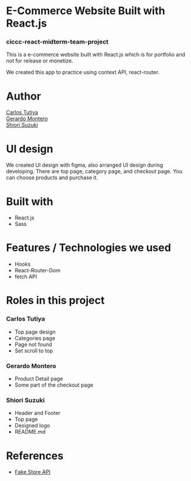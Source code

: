# E-Commerce Website Built with React.js
### ciccc-react-midterm-team-project

This is a e-commerce website built with React.js which is for portfolio and not for release or monetize.

We created this app to practice using context API, react-router. 

# Author
[Carlos Tutiya](https://github.com/ctutiya) <br />
[Gerardo Montero](https://github.com/GerMont01) <br />
[Shiori Suzuki](https://github.com/shiory602)

# UI design
We created UI design with figma, also arranged UI design during developing. There are top page, category page, and checkout page. You can choose products and purchase it.

# Built with
- React.js
- Sass

# Features / Technologies we used
- Hooks
- React-Router-Dom
- fetch API

# Roles in this project
### Carlos Tutiya
- Top page design
- Categories page
- Page not found
- Set scroll to top

### Gerardo Montero
- Product Detail page
- Some part of the checkout page


### Shiori Suzuki
- Header and Footer
- Top page
- Designed logo
- README.md

# References
- [Fake Store API](https://fakestoreapi.com/)
